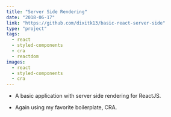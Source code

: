 ```yaml
---
title: "Server Side Rendering"
date: "2018-06-17"
link: "https://github.com/dixitk13/basic-react-server-side"
type: "project"
tags:
  - react
  - styled-components
  - cra
  - reactdom
images:
  - react
  - styled-components
  - cra
---
```


- A basic application with server side rendering for ReactJS.

- Again using my favorite boilerplate, CRA.
